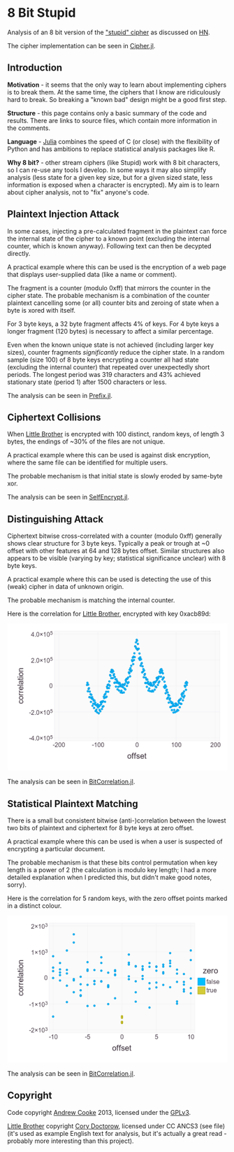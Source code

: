 # 8 Bit Stupid

Analysis of an 8 bit version of the ["stupid"
cipher](http://news.quelsolaar.com/#comments101) as discussed on
[HN](https://news.ycombinator.com/item?id=6616438).

The cipher implementation can be seen in [Cipher.jl](src/Cipher.jl).

## Introduction

**Motivation** - it seems that the only way to learn about
implementing ciphers is to break them.  At the same time, the ciphers
that I know are ridiculously hard to break.  So breaking a "known bad"
design might be a good first step.

**Structure** - this page contains only a basic summary of the code
and results.  There are links to source files, which contain more
information in the comments.

**Language** - [Julia](http://julialang.org/) combines the speed of C
(or close) with the flexibility of Python and has ambitions to replace
statistical analysis packages like R.

**Why 8 bit?** - other stream ciphers (like Stupid) work with 8 bit
characters, so I can re-use any tools I develop.  In some ways it may
also simplify analysis (less state for a given key size, but for a
given sized state, less information is exposed when a character is
encrypted).  My aim is to learn about cipher analysis, not to "fix"
anyone's code.

## Plaintext Injection Attack

In some cases, injecting a pre-calculated fragment in the plaintext
can force the internal state of the cipher to a known point (excluding
the internal counter, which is known anyway).  Following text can then
be decypted directly.

A practical example where this can be used is the encryption of a web
page that displays user-supplied data (like a name or comment).

The fragment is a counter (modulo 0xff) that mirrors the counter in
the cipher state.  The probable mechanism is a combination of the
counter plaintext cancelling some (or all) counter bits and zeroing of
state when a byte is xored with itself.

For 3 byte keys, a 32 byte fragment affects 4% of keys.  For 4 byte
keys a longer fragment (120 bytes) is necessary to affect a similar
percentage.

Even when the known unique state is not achieved (including larger key
sizes), counter fragments *significantly* reduce the cipher state.  In
a random sample (size 100) of 8 byte keys encrypting a counter all had
state (excluding the internal counter) that repeated over unexpectedly
short periods.  The longest period was 319 characters and 43% achieved
stationary state (period 1) after 1500 characters or less.

The analysis can be seen in [Prefix.jl](src/Prefix.jl).

## Ciphertext Collisions

When [Little Brother](little-brother.txt) is encrypted with 100
distinct, random keys, of length 3 bytes, the endings of ~30% of the
files are not unique.

A practical example where this can be used is against disk encryption,
where the same file can be identified for multiple users.

The probable mechanism is that initial state is slowly eroded by
same-byte xor.

The analysis can be seen in [SelfEncrypt.jl](src/SelfEncrypt.jl).

## Distinguishing Attack

Ciphertext bitwise cross-correlated with a counter (modulo 0xff)
generally shows clear structure for 3 byte keys.  Typically a peak or
trough at ~0 offset with other features at 64 and 128 bytes offset.
Similar structures also appears to be visible (varying by key;
statistical significance unclear) with 8 byte keys.

A practical example where this can be used is detecting the use of
this (weak) cipher in data of unknown origin.

The probable mechanism is matching the internal counter.

Here is the correlation for [Little Brother](little-brother.txt),
encrypted with key 0xacb89d:

![counter correlation for 3 byte key](bit-correlation-3-acb89d.png)

The analysis can be seen in [BitCorrelation.jl](src/BitCorrelation.jl).

## Statistical Plaintext Matching

There is a small but consistent bitwise (anti-)correlation between the
lowest two bits of plaintext and ciphertext for 8 byte keys at zero
offset.

A practical example where this can be used is when a user is suspected
of encrypting a particular document.

The probable mechanism is that these bits control permutation when key
length is a power of 2 (the calculation is modulo key length; I had a
more detailed explanation when I predicted this, but didn't make good
notes, sorry).

Here is the correlation for 5 random keys, with the zero offset points
marked in a distinct colour.

![plaintext correlation for lowest 2 bits with 8 byte key](plain-corelate-8-3.png)

The analysis can be seen in [BitCorrelation.jl](src/BitCorrelation.jl).

## Copyright

Code copyright [Andrew Cooke](mailto:andrew@acooke.org) 2013, licensed
under the [GPLv3](LICENSE.md).

[Little Brother](little-brother.txt) copyright [Cory
Doctorow](mailto:doctorow@craphound.com), licensed under CC ANCS3 (see
file) (it's used as example English text for analysis, but it's
actually a great read - probably more interesting than this project).
